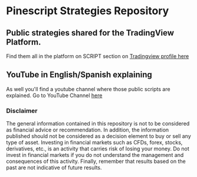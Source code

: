 # Pinescript Strategies Repository
## Public strategies shared for the TradingView Platform. 

Find them all in the platform on SCRIPT section on [Tradingview profile here](https://es.tradingview.com/u/JCGMarkets/#published-scripts/?offer_id=10&aff_id=25289) 

## YouTube in English/Spanish explaining
As well you'll find a youtube channel where those public scripts are explained.
Go to YouTube Channel [here](https://www.youtube.com/channel/UCP96sDHn704yOYJjvDOOOTQ)

### Disclaimer

The general information contained in this repository is not to be considered as financial advice or recommendation. In addition, the information published should not be considered as a decision element to buy or sell any type of asset. Investing in financial markets such as CFDs, forex, stocks, derivatives, etc., is an activity that carries risk of losing your money. Do not invest in financial markets if you do not understand the management and consequences of this activity. Finally, remember that results based on the past are not indicative of future results.

